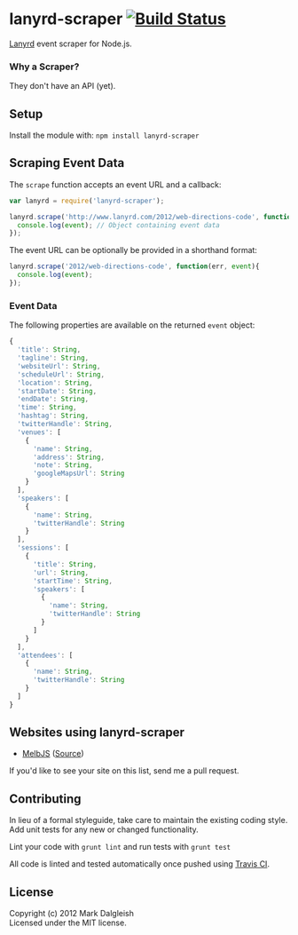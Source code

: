 # lanyrd-scraper [![Build Status](https://secure.travis-ci.org/markdalgleish/node-lanyrd-scraper.png)](http://travis-ci.org/markdalgleish/node-lanyrd-scraper)

[Lanyrd](http://lanyrd.com) event scraper for Node.js.

### Why a Scraper?

They don't have an API (yet).

## Setup

Install the module with: `npm install lanyrd-scraper`

## Scraping Event Data

The `scrape` function accepts an event URL and a callback:

```javascript
var lanyrd = require('lanyrd-scraper');

lanyrd.scrape('http://www.lanyrd.com/2012/web-directions-code', function(err, event){
  console.log(event); // Object containing event data
});
```

The event URL can be optionally be provided in a shorthand format:

```javascript
lanyrd.scrape('2012/web-directions-code', function(err, event){
  console.log(event);
});
```
### Event Data

The following properties are available on the returned `event` object:

```javascript
{
  'title': String,
  'tagline': String,
  'websiteUrl': String,
  'scheduleUrl': String,
  'location': String,
  'startDate': String,
  'endDate': String,
  'time': String,
  'hashtag': String,
  'twitterHandle': String,
  'venues': [
    {
      'name': String,
      'address': String,
      'note': String,
      'googleMapsUrl': String
    }
  ],
  'speakers': [
    {
      'name': String,
      'twitterHandle': String
    }
  ],
  'sessions': [
    {
      'title': String,
      'url': String,
      'startTime': String,
      'speakers': [
        {
          'name': String,
          'twitterHandle': String
        }
      ]
    }
  ],
  'attendees': [
    {
      'name': String,
      'twitterHandle': String
    }
  ]
}
```

## Websites using lanyrd-scraper

* [MelbJS](http://melbjs.com) ([Source](https://github.com/melbjs/melbjs))

If you'd like to see your site on this list, send me a pull request.

## Contributing
In lieu of a formal styleguide, take care to maintain the existing coding style. Add unit tests for any new or changed functionality.

Lint your code with `grunt lint` and run tests with `grunt test`

All code is linted and tested automatically once pushed using [Travis CI](http://travis-ci.org/markdalgleish/node-lanyrd-scraper).

## License
Copyright (c) 2012 Mark Dalgleish  
Licensed under the MIT license.
